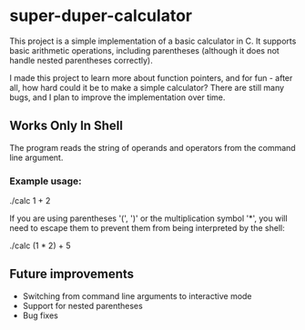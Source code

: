 # super-duper-calculator

This project is a simple implementation of a basic calculator in C. It supports basic arithmetic operations, including parentheses (although it does not handle nested parentheses correctly).

I made this project to learn more about function pointers, and for fun - after all, how hard could it be to make a simple calculator? There are still many bugs, and I plan to improve the implementation over time.

## Works Only In Shell

The program reads the string of operands and operators from the command line argument.


### Example usage:
./calc 1 + 2

If you are using parentheses '(', ')' or the multiplication symbol '*', you will need to escape them to prevent them from being interpreted by the shell:

./calc \(1 \* 2\) + 5

## Future improvements
* Switching from command line arguments to interactive mode 
* Support for nested parentheses
* Bug fixes
